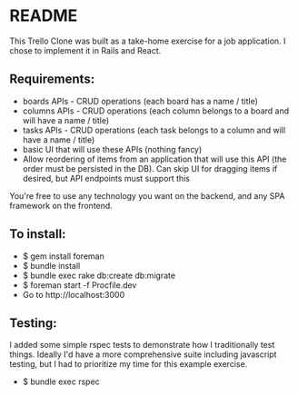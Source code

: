 # README

This Trello Clone was built as a take-home exercise for a job application.  I chose to implement it in Rails and React.

## Requirements:
* boards APIs - CRUD operations (each board has a name / title)
* columns APIs - CRUD operations (each column belongs to a board and will have a name / title)
* tasks APIs - CRUD operations (each task belongs to a column and will have a name / title)
* basic UI that will use these APIs (nothing fancy)
* Allow reordering of items from an application that will use this API (the order must be persisted in the DB). Can skip UI for dragging items if desired, but API endpoints must support this

You're free to use any technology you want on the backend, and any SPA framework on the frontend.

## To install:
* $ gem install foreman
* $ bundle install
* $ bundle exec rake db:create db:migrate
* $ foreman start -f Procfile.dev
* Go to http://localhost:3000

## Testing:
I added some simple rspec tests to demonstrate how I traditionally test things.  Ideally I'd have a more comprehensive suite including javascript testing, but I had to prioritize my time for this example exercise.

* $ bundle exec rspec
